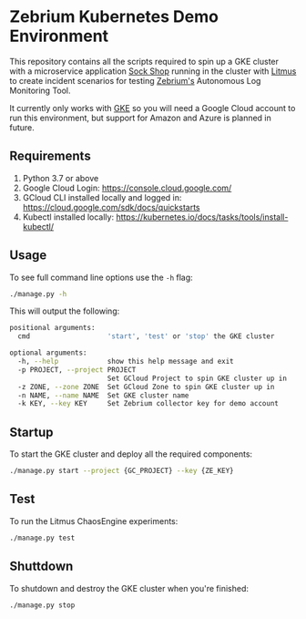 # Zebrium Kubernetes Demo Environment

This repository contains all the scripts required to spin up a GKE cluster with a microservice application 
[Sock Shop](https://github.com/microservices-demo/microservices-demo) running in the cluster with 
[Litmus](https://litmuschaos.io/) to create incident scenarios for testing [Zebrium's](https://www.zebrium) 
Autonomous Log Monitoring Tool.

It currently only works with [GKE](https://cloud.google.com/kubernetes-engine/) so you will need a Google Cloud
account to run this environment, but support for Amazon and Azure is planned in future.

## Requirements

1. Python 3.7 or above
1. Google Cloud Login: https://console.cloud.google.com/
1. GCloud CLI installed locally and logged in: https://cloud.google.com/sdk/docs/quickstarts
1. Kubectl installed locally: https://kubernetes.io/docs/tasks/tools/install-kubectl/

## Usage

To see full command line options use the `-h` flag:

```bash
./manage.py -h
```

This will output the following:

```bash
positional arguments:
  cmd                   'start', 'test' or 'stop' the GKE cluster

optional arguments:
  -h, --help            show this help message and exit
  -p PROJECT, --project PROJECT
                        Set GCloud Project to spin GKE cluster up in
  -z ZONE, --zone ZONE  Set GCloud Zone to spin GKE cluster up in
  -n NAME, --name NAME  Set GKE cluster name
  -k KEY, --key KEY     Set Zebrium collector key for demo account
```

## Startup

To start the GKE cluster and deploy all the required components:

```bash
./manage.py start --project {GC_PROJECT} --key {ZE_KEY}
```

## Test

To run the Litmus ChaosEngine experiments:

```bash
./manage.py test
```

## Shuttdown

To shutdown and destroy the GKE cluster when you're finished:

```bash
./manage.py stop
```